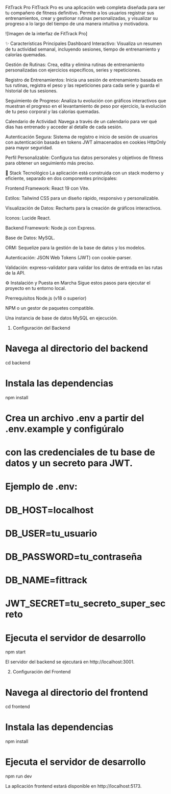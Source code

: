 FitTrack Pro
FitTrack Pro es una aplicación web completa diseñada para ser tu compañero de fitness definitivo. Permite a los usuarios registrar sus entrenamientos, crear y gestionar rutinas personalizadas, y visualizar su progreso a lo largo del tiempo de una manera intuitiva y motivadora.

![Imagen de la interfaz de FitTrack Pro]

✨ Características Principales
Dashboard Interactivo: Visualiza un resumen de tu actividad semanal, incluyendo sesiones, tiempo de entrenamiento y calorías quemadas.

Gestión de Rutinas: Crea, edita y elimina rutinas de entrenamiento personalizadas con ejercicios específicos, series y repeticiones.

Registro de Entrenamientos: Inicia una sesión de entrenamiento basada en tus rutinas, registra el peso y las repeticiones para cada serie y guarda el historial de tus sesiones.

Seguimiento de Progreso: Analiza tu evolución con gráficos interactivos que muestran el progreso en el levantamiento de peso por ejercicio, la evolución de tu peso corporal y las calorías quemadas.

Calendario de Actividad: Navega a través de un calendario para ver qué días has entrenado y acceder al detalle de cada sesión.

Autenticación Segura: Sistema de registro e inicio de sesión de usuarios con autenticación basada en tokens JWT almacenados en cookies HttpOnly para mayor seguridad.

Perfil Personalizable: Configura tus datos personales y objetivos de fitness para obtener un seguimiento más preciso.

🚀 Stack Tecnológico
La aplicación está construida con un stack moderno y eficiente, separado en dos componentes principales:

Frontend
Framework: React 19 con Vite.

Estilos: Tailwind CSS para un diseño rápido, responsivo y personalizable.

Visualización de Datos: Recharts para la creación de gráficos interactivos.

Iconos: Lucide React.

Backend
Framework: Node.js con Express.

Base de Datos: MySQL.

ORM: Sequelize para la gestión de la base de datos y los modelos.

Autenticación: JSON Web Tokens (JWT) con cookie-parser.

Validación: express-validator para validar los datos de entrada en las rutas de la API.

⚙️ Instalación y Puesta en Marcha
Sigue estos pasos para ejecutar el proyecto en tu entorno local.

Prerrequisitos
Node.js (v18 o superior)

NPM o un gestor de paquetes compatible.

Una instancia de base de datos MySQL en ejecución.

1. Configuración del Backend
# Navega al directorio del backend
cd backend

# Instala las dependencias
npm install

# Crea un archivo .env a partir del .env.example y configúralo
# con las credenciales de tu base de datos y un secreto para JWT.
# Ejemplo de .env:
# DB_HOST=localhost
# DB_USER=tu_usuario
# DB_PASSWORD=tu_contraseña
# DB_NAME=fittrack
# JWT_SECRET=tu_secreto_super_secreto

# Ejecuta el servidor de desarrollo
npm start

El servidor del backend se ejecutará en http://localhost:3001.

2. Configuración del Frontend
# Navega al directorio del frontend
cd frontend

# Instala las dependencias
npm install

# Ejecuta el servidor de desarrollo
npm run dev

La aplicación frontend estará disponible en http://localhost:5173.